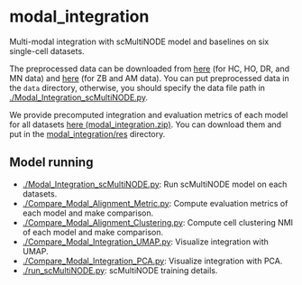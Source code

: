 # modal_integration

Multi-modal integration with scMultiNODE model and baselines on six single-cell datasets.

The preprocessed data can be downloaded from [here](https://doi.org/10.6084/m9.figshare.27420657.v2) (for HC, HO, DR, and MN data) and 
[here](https://doi.org/10.6084/m9.figshare.29737034.v1) (for ZB and AM data).
You can put preprocessed data in the `data` directory, otherwise, you should specify the data file path in [./Modal_Integration_scMultiNODE.py](./Modal_Integration_scMultiNODE.py).

We provide precomputed integration and evaluation metrics of each model for all datasets [here (modal_integration.zip)](https://doi.org/10.6084/m9.figshare.27418872.v4). 
You can download them and put in the [modal_integration/res](./res) directory.



## Model running

- [./Modal_Integration_scMultiNODE.py](./Modal_Integration_scMultiNODE.py): Run scMultiNODE model on each datasets.
- [./Compare_Modal_Alignment_Metric.py](./Compare_Modal_Alignment_Metric.py): Compute evaluation metrics of each model and make comparison. 
- [./Compare_Modal_Alignment_Clustering.py](./Compare_Modal_Alignment_Clustering.py): Compute cell clustering NMI of each model and make comparison. 
- [./Compare_Modal_Integration_UMAP.py](./Compare_Modal_Integration_UMAP.py): Visualize integration with UMAP.
- [./Compare_Modal_Integration_PCA.py](./Compare_Modal_Integration_PCA.py): Visualize integration with PCA.
- [./run_scMultiNODE.py](./run_scMultiNODE.py): scMultiNODE training details.
